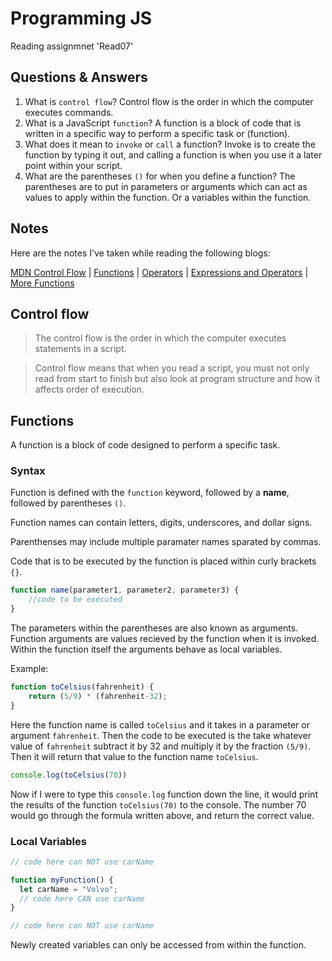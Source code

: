 # Programming JS

Reading assignmnet 'Read07'

## Questions & Answers

1. What is `control flow`? Control flow is the order in which the computer executes commands.
2. What is a JavaScript `function`? A function is a block of code that is written in a specific way to perform a specific task or (function).
3. What does it mean to `invoke` or `call` a function? Invoke is to create the function by typing it out, and calling a function is when you use it a later point within your script.
4. What are the parentheses `()` for when you define a function? The parentheses are to put in parameters or arguments which can act as values to apply within the function. Or a variables within the function.

## Notes

Here are the notes I've taken while reading the following blogs:

[MDN Control Flow](https://developer.mozilla.org/en-US/docs/Glossary/Control_flow) \| [Functions](https://www.w3schools.com/js/js_functions.asp) \| [Operators](https://www.w3schools.com/js/js_operators.asp) \| [Expressions and Operators](https://developer.mozilla.org/en-US/docs/Web/JavaScript/Guide/Expressions_and_Operators) \| [More Functions](https://developer.mozilla.org/en-US/docs/Web/JavaScript/Guide/Functions)

## Control flow

> The control flow is the order in which the computer executes statements in a script.

> Control flow means that when you read a script, you must not only read from start to finish but also look at program structure and how it affects order of execution.

## Functions

A function is a block of code designed to perform a specific task.

### Syntax

Function is defined with the `function` keyword, followed by a **name**, followed by parentheses `()`.

Function names can contain letters, digits, underscores, and dollar signs.

Parenthenses may include multiple paramater names sparated by commas.

Code that is to be executed by the function is placed within curly brackets `{}`.

``` js
function name(parameter1, parameter2, parameter3) {
    //code to be executed
}
```

The parameters within the parentheses are also known as arguments. Function arguments are values recieved by the function when it is invoked. Within the function itself the arguments behave as local variables.

Example:

``` js
function toCelsius(fahrenheit) {
    return (5/9) * (fahrenheit-32);
}
```

Here the function name is called `toCelsius` and it takes in a parameter or argument `fahrenheit`. Then the code to be executed is the take whatever value of `fahrenheit` subtract it by 32 and multiply it by the fraction `(5/9)`. Then it will return that value to the function name `toCelsius`.

``` js
console.log(toCelsius(70))
```

Now if I were to type this `console.log` function down the line, it would print the results of the function `toCelsius(70)` to the console. The number 70 would go through the formula written above, and return the correct value.

### Local Variables

``` js
// code here can NOT use carName

function myFunction() {
  let carName = "Volvo";
  // code here CAN use carName
}

// code here can NOT use carName
```

Newly created variables can only be accessed from within the function.
